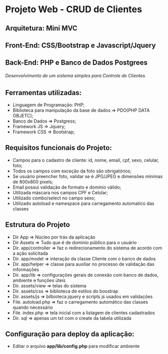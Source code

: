 # Projeto Web - CRUD de Clientes

## Arquitetura: Mini MVC
## Front-End: CSS/Bootstrap e Javascript/Jquery
## Back-End: PHP e Banco de Dados Postgrees

###### Desenvolvimento de um sistema simples para Controle de Clientes.

## Ferramentas utilizadas:
- Linguagem de Programação: PHP;
- Biblioteca para manipulação da base de dados => PDO(PHP DATA OBJETC);
- Banco de Dados => Postgress;
- Framework JS => Jquery;
- Framework CSS => Bootstrap;

## Requisitos funcionais do Projeto:
- Campos para o cadastro de cliente: id, nome, email, cpf, sexo, celular, foto;
- Todos os campos com exceção da foto são obrigatórios;
- Se usuário preencher foto, validar se é JPG/JPEG e dimensões mínimas de 800x800 pixels;
- Email possui validação de formato e domínio válido;
- Utilizada máscara nos campos CPF e Celular;
- Utilizado combo/select no campo sexo;
- Utilizado autoload e namespace para carregamento automatico das classes

## Estrutura do Projeto
- Dir App => Núcleo por trás da aplicação
- Dir Assets => Tudo que é de dominio público para o usuário
- Dir. app/controller => faz o redirecionamento do sistema de acordo com a ação solicitada
- Dir. app/model => interação da classe Cliente com o banco de dados
- Dir. app/helper => classe para auxiliar no processo de validação das informações
- Dir. app/lib => configurações gerais de conexão com banco de dados, ambiente e funções úteis 
- Dir. assets/view => telas do sistema
- Dir. assets/css => biblioteca de estilos do boostrap
- Dir. assets/js => bilbioteca jquery e scripts js usados em validações
- File. autoload.php => faz o carregamento automático das classes quando necessário
- File. index.php => tela inicial com a listagem de clientes cadastrados
- Dir. sql => apenas um txt com o create da tabela utilizada

## Configuração para deploy da aplicação:
- Editar o arquivo **app/lib/config.php** para modificar ambiente